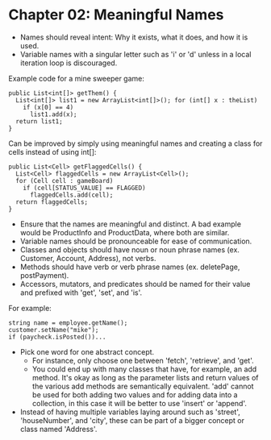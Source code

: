 # Chapter 02: Meaningful Names

- Names should reveal intent: Why it exists, what it does, and how it is used.
- Variable names with a singular letter such as 'i' or 'd' unless in a local iteration loop is discouraged.

Example code for a mine sweeper game:
```
public List<int[]> getThem() {
  List<int[]> list1 = new ArrayList<int[]>(); for (int[] x : theList)
    if (x[0] == 4) 
      list1.add(x);
  return list1; 
}
```

Can be improved by simply using meaningful names and creating a class for cells instead of using int[]:
```
public List<Cell> getFlaggedCells() {
  List<Cell> flaggedCells = new ArrayList<Cell>(); 
  for (Cell cell : gameBoard)
    if (cell[STATUS_VALUE] == FLAGGED)
      flaggedCells.add(cell);
  return flaggedCells; 
}
```

- Ensure that the names are meaningful and distinct. A bad example would be ProductInfo and ProductData, where both are similar.
- Variable names should be pronounceable for ease of communication.
- Classes and objects should have noun or noun phrase names (ex. Customer, Account, Address), not verbs.
- Methods should have verb or verb phrase names (ex. deletePage, postPayment).
- Accessors, mutators, and predicates should be named for their value and prefixed with 'get', 'set', and 'is'.

For example: 
```
string name = employee.getName(); 
customer.setName("mike");
if (paycheck.isPosted())...
```

- Pick one word for one abstract concept. 
  - For instance, only choose one between 'fetch', 'retrieve', and 'get'.
  - You could end up with many classes that have, for example, an add method. It's okay as long as the parameter lists and return values of the various add methods are semantically equivalent. 'add' cannot be used for both adding two values and for adding data into a collection, in this case it will be better to use 'insert' or 'append'. 
- Instead of having multiple variables laying around such as 'street', 'houseNumber', and 'city', these can be part of a bigger concept or class named 'Address'.
